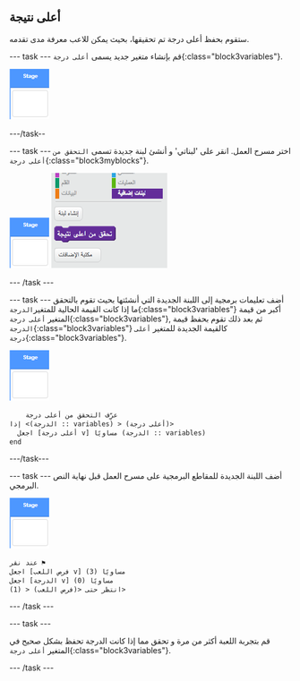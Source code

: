 ## أعلى نتيجة

ستقوم بحفظ أعلى درجة تم تحقيقها، بحيث يمكن للاعب معرفة مدى تقدمه.

\--- task \--- قم بإنشاء متغير جديد يسمى `أعلى درجة`{:class="block3variables"}.

![كائن مسرح العمل](images/stage-sprite.png)

\---/task--

\--- task \--- اختر مسرح العمل. انقر على 'لبناتي' و أنشئ لبنة جديدة تسمى `التحقق من أعلى درجة`{:class="block3myblocks"}.

![كائن مسرح العمل](images/stage-sprite.png) ![لقطة الشاشة](images/dots-custom-1.png)

\--- /task \---

\--- task \--- أضف تعليمات برمجية إلى اللبنة الجديدة التي أنشئتها بحيث تقوم بالتحقق ما إذا كانت القيمة الحالية للمتغير`الدرجة`{:class="block3variables"} أكبر من قيمة المتغير `أعلى درجة`{:class="block3variables"}, ثم بعد ذلك تقوم بحفظ قيمة `الدرجة`{:class="block3variables"} كالقيمة الجديدة للمتغير `أعلى درجة`{:class="block3variables"}.

![كائن مسرح العمل](images/stage-sprite.png)

```blocks3
    عرِّف التحقق من أعلى درجة
إذا <(الدرجة :: variables) > (أعلى درجة)> 
  اجعل [أعلى درجة v] مساويًا (الدرجة :: variables)
end
```

\---/task\---

\--- task \--- أضف اللبنة الجديدة للمقاطع البرمجية على مسرح العمل قبل نهاية النص البرمجي.

![كائن مسرح العمل](images/stage-sprite.png)

```blocks3
عند نقر ⚑
اجعل [فرص اللعب v] مساويًا (3)
اجعل [الدرجة v] مساويًا (0)
انتظر حتى <(فرص اللعب) < (1)>
```

\--- /task \---

\--- task \---

قم بتجربة اللعبة أكثر من مرة و تحقق مما إذا كانت الدرجة تحفظ بشكل صحيح في المتغير `أعلى درجة`{:class="block3variables"}.

\--- /task \---